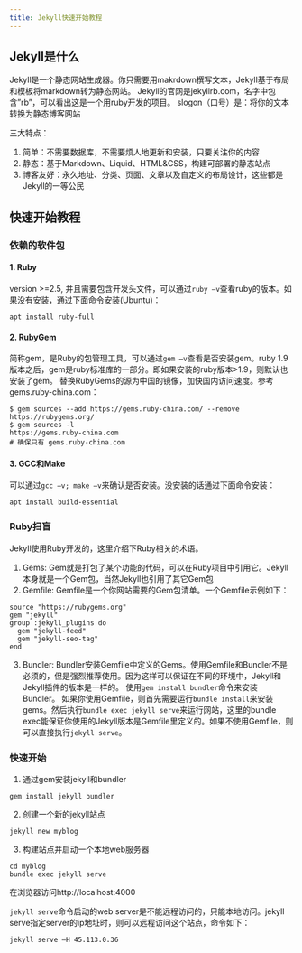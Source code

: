 ```yaml
---
title: Jekyll快速开始教程
---
```



## Jekyll是什么

Jekyll是一个静态网站生成器。你只需要用makrdown撰写文本，Jekyll基于布局和模板将markdown转为静态网站。
Jekyll的官网是jekyllrb.com，名字中包含”rb”，可以看出这是一个用ruby开发的项目。
slogon（口号）是：将你的文本转换为静态博客网站

三大特点：
1. 简单：不需要数据库，不需要烦人地更新和安装，只要关注你的内容
2. 静态：基于Markdown、Liquid、HTML&CSS，构建可部署的静态站点
3. 博客友好：永久地址、分类、页面、文章以及自定义的布局设计，这些都是Jekyll的一等公民

## 快速开始教程

### 依赖的软件包

#### 1. Ruby
version >=2.5, 并且需要包含开发头文件，可以通过`ruby –v`查看ruby的版本。如果没有安装，通过下面命令安装(Ubuntu)：
```
apt install ruby-full
```

#### 2. RubyGem
简称gem，是Ruby的包管理工具，可以通过`gem –v`查看是否安装gem。ruby 1.9版本之后，gem是ruby标准库的一部分。即如果安装的ruby版本>1.9，则默认也安装了gem。
替换RubyGems的源为中国的镜像，加快国内访问速度。参考gems.ruby-china.com：
```
$ gem sources --add https://gems.ruby-china.com/ --remove https://rubygems.org/
$ gem sources -l
https://gems.ruby-china.com
# 确保只有 gems.ruby-china.com
```

#### 3. GCC和Make
可以通过`gcc –v; make –v`来确认是否安装。没安装的话通过下面命令安装：
```
apt install build-essential
```

### Ruby扫盲
Jekyll使用Ruby开发的，这里介绍下Ruby相关的术语。
1. Gems: 
	Gem就是打包了某个功能的代码，可以在Ruby项目中引用它。Jekyll本身就是一个Gem包，当然Jekyll也引用了其它Gem包
2. Gemfile: 
	Gemfile是一个你网站需要的Gem包清单。一个Gemfile示例如下：
```
source "https://rubygems.org"
gem "jekyll"
group :jekyll_plugins do
  gem "jekyll-feed"
  gem "jekyll-seo-tag"
end
```
3. Bundler: 
	Bundler安装Gemfile中定义的Gems。使用Gemfile和Bundler不是必须的，但是强烈推荐使用。因为这样可以保证在不同的环境中，Jekyll和Jekyll插件的版本是一样的。
	使用`gem install bundler`命令来安装Bundler。
	如果你使用Gemfile，则首先需要运行`bundle install`来安装gems。然后执行`bundle exec jekyll serve`来运行网站，这里的bundle exec能保证你使用的Jekyll版本是Gemfile里定义的。如果不使用Gemfile，则可以直接执行`jekyll serve`。

### 快速开始
1. 通过gem安装jekyll和bundler
```
gem install jekyll bundler
```
2. 创建一个新的jekyll站点
```
jekyll new myblog
```
3. 构建站点并启动一个本地web服务器
```
cd myblog
bundle exec jekyll serve
```
在浏览器访问http://localhost:4000

`jekyll serve`命令启动的web server是不能远程访问的，只能本地访问。jekyll serve指定server的ip地址时，则可以远程访问这个站点，命令如下：
```
jekyll serve –H 45.113.0.36
```

